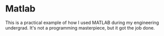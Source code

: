 # Matlab

This is a practical example of how I used MATLAB during my engineering undergrad. It's not a programming masterpiece, but it got the job done.
